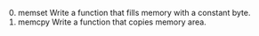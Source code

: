 0. memset
Write a function that fills memory with a constant byte.
1. memcpy
Write a function that copies memory area.

